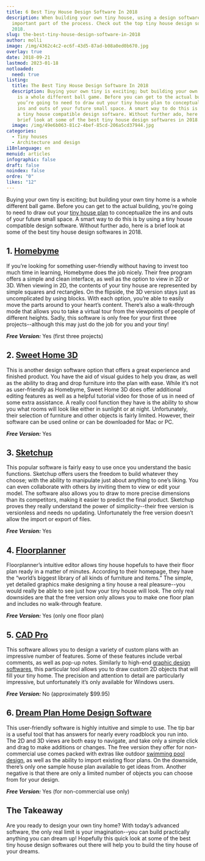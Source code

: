 ```yaml
---
title: 6 Best Tiny House Design Software In 2018
description: When building your own tiny house, using a design software is an
  important part of the process. Check out the top tiny house design software in
  2018.
slug: the-best-tiny-house-design-software-in-2018
author: molli
image: /img/4362c4c2-ec6f-43d5-87ad-b08a0ed0b670.jpg
overlay: true
date: 2018-09-21
lastmod: 2023-01-18
notloaded:
  need: true
listing:
  title: The Best Tiny House Design Software In 2018
  description: Buying your own tiny is exciting; but building your own tiny home
    is a whole different ball game. Before you can get to the actual building,
    you’re going to need to draw out your tiny house plan to conceptualize the
    ins and outs of your future small space. A smart way to do this is by using
    a tiny house compatible design software. Without further ado, here is a
    brief look at some of the best tiny house design softwares in 2018.
  image: /img/49e6b063-81c2-4bef-85cd-206a5cd37944.jpg
categories:
  - Tiny houses
  - Architecture and design
i18nlanguage: en
menuid: articles
infographic: false
draft: false
noindex: false
ordre: "0"
likes: "12"
---
```

Buying your own tiny is exciting; but building your own tiny home is a whole different ball game. Before you can get to the actual building, you’re going to need to draw out your [tiny house plan](https://www.tinysociety.co/articles/what-to-look-for-in-a-tiny-house-plan/) to conceptualize the ins and outs of your future small space. A smart way to do this is by using a tiny house compatible design software. Without further ado, here is a brief look at some of the best tiny house design softwares in 2018.

## 1. [Homebyme](https://home.by.me/en/)

If you’re looking for something user-friendly without having to invest too much time in learning, Homebyme does the job nicely. Their free program offers a simple and clean interface, as well as the option to view in 2D or 3D. When viewing in 2D, the contents of your tiny house are represented by simple squares and rectangles. On the flipside, the 3D version stays just as uncomplicated by using blocks. With each option, you’re able to easily move the parts around to your heart’s content. There’s also a walk-through mode that allows you to take a virtual tour from the viewpoints of people of different heights. Sadly, this software is only free for your first three projects--although this may just do the job for you and your tiny!

***Free Version:*** Yes (first three projects)

## 2. [Sweet Home 3D](http://www.sweethome3d.com/fr/)

This is another design software option that offers a great experience and finished product. You have the aid of visual guides to help you draw, as well as the ability to drag and drop furniture into the plan with ease. While it’s not as user-friendly as Homebyme, Sweet Home 3D does offer additional editing features as well as a helpful tutorial video for those of us in need of some extra assistance. A really cool function they have is the ability to show you what rooms will look like either in sunlight or at night. Unfortunately, their selection of furniture and other objects is fairly limited. However, their software can be used online or can be downloaded for Mac or PC. 

***Free Version:*** Yes

## 3. [Sketchup](http://www.sketchup.com/download)

This popular software is fairly easy to use once you understand the basic functions. Sketchup offers users the freedom to build whatever they choose; with the ability to manipulate just about anything to one’s liking. You can even collaborate with others by inviting them to view or edit your model. The software also allows you to draw to more precise dimensions than its competitors, making it easier to predict the final product. Sketchup proves they really understand the power of simplicity--their free version is versionless and needs no updating. Unfortunately the free version doesn’t allow the import or export of files. 

***Free Version:*** Yes 

## 4. [Floorplanner](https://floorplanner.com/)

Floorplanner’s intuitive editor allows tiny house hopefuls to have their floor plan ready in a matter of minutes. According to their homepage, they have the “world’s biggest library of all kinds of furniture and items.” The simple, yet detailed graphics make designing a tiny house a real pleasure--you would really be able to see just how your tiny house will look. The only real downsides are that the free version only allows you to make one floor plan and includes no walk-through feature. 

***Free Version:*** Yes (only one floor plan)

## 5. [CAD Pro](https://www.cadpro.com/easy-tiny-house-floor-plan-software/)

This software allows you to design a variety of custom plans with an impressive number of features. Some of these features include verbal comments, as well as pop-up notes. Similarly to high-end [graphic design softwares](https://www.blogbrandz.com/tips/graphic-design-tools/), this particular tool allows you to draw custom 2D objects that will fill your tiny home. The precision and attention to detail are particularly impressive, but unfortunately it’s only available for Windows users. 

***Free Version:*** No (approximately $99.95)

## 6. [Dream Plan Home Design Software](https://www.nchsoftware.com/design/index.html?ref=blog;%20https://nchsoftware.blogspot.com/2017/04/tiny-home-design-software.html)

This user-friendly software is highly intuitive and simple to use. The tip bar is a useful tool that has answers for nearly every roadblock you run into. The 2D and 3D views are both easy to navigate, and take only a simple click and drag to make additions or changes. The free version they offer for non-commercial use comes packed with extras like outdoor [swimming pool design](https://www.tinysociety.co/articles/the-best-tiny-house-design-software-in-2018/), as well as the ability to import existing floor plans. On the downside, there’s only one sample house plan available to get ideas from. Another negative is that there are only a limited number of objects you can choose from for your design. 

***Free Version:*** Yes (for non-commercial use only)

## The Takeaway

Are you ready to design your own tiny home? With today’s advanced software, the only real limit is your imagination--you can build practically anything you can dream up! Hopefully this quick look at some of the best tiny house design softwares out there will help you to build the tiny house of your dreams.